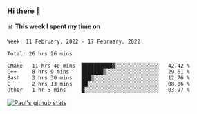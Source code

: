 ### Hi there 👋

📊 **This week I spent my time on**
<!--START_SECTION:waka-->
```text
Week: 11 February, 2022 - 17 February, 2022

Total: 26 hrs 26 mins

CMake   11 hrs 40 mins  ██████████▓░░░░░░░░░░░░░░   42.42 % 
C++     8 hrs 9 mins    ███████▒░░░░░░░░░░░░░░░░░   29.61 % 
Bash    3 hrs 30 mins   ███▒░░░░░░░░░░░░░░░░░░░░░   12.76 % 
C       2 hrs 13 mins   ██░░░░░░░░░░░░░░░░░░░░░░░   08.06 % 
Other   1 hr 5 mins     █░░░░░░░░░░░░░░░░░░░░░░░░   03.97 % 
```
<!--END_SECTION:waka-->


[![Paul's github stats](https://github-readme-stats.vercel.app/api?username=mickeyouyou&theme=dracula&show_icons=true)](https://github.com/anuraghazra/github-readme-stats)

